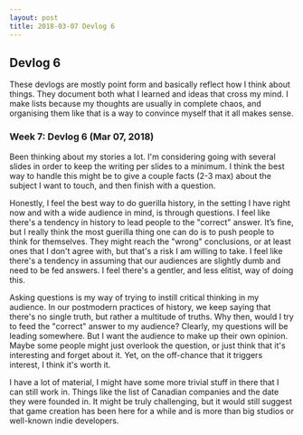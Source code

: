 ```yaml
---
layout: post
title: 2018-03-07 Devlog 6
---
```


## Devlog 6

These devlogs are mostly point form and basically reflect how I think about things. They document both what I learned and ideas that cross my mind. I make lists because my thoughts are usually in complete chaos, and organising them like that is a way to convince myself that it all makes sense.

### Week 7: Devlog 6 (Mar 07, 2018)

Been thinking about my stories a lot. I'm considering going with several slides in order to keep the writing per slides to a minimum. I think the best way to handle this might be to give a couple facts (2-3 max) about the subject I want to touch, and then finish with a question.

Honestly, I feel the best way to do guerilla history, in the setting I have right now and with a wide audience in mind, is through questions. I feel like there's a tendency in history to lead people to the "correct" answer. It’s fine, but I really think the most guerilla thing one can do is to push people to think for themselves. They might reach the "wrong" conclusions, or at least ones that I don't agree with, but that's a risk I am willing to take. I feel like there's a tendency in assuming that our audiences are slightly dumb and need to be fed answers. I feel there's a gentler, and less elitist, way of doing this. 

Asking questions is my way of trying to instill critical thinking in my audience. In our postmodern practices of history, we keep saying that there's no single truth, but rather a multitude of truths. Why then, would I try to feed the "correct" answer to my audience? Clearly, my questions will be leading somewhere. But I want the audience to make up their own opinion. Maybe some people might just overlook the question, or just think that it's interesting and forget about it. Yet, on the off-chance that it triggers interest, I think it's worth it.

I have a lot of material, I might have some more trivial stuff in there that I can still work in. Things like the list of Canadian companies and the date they were founded in. It might be truly challenging, but it would still suggest that game creation has been here for a while and is more than big studios or well-known indie developers.
